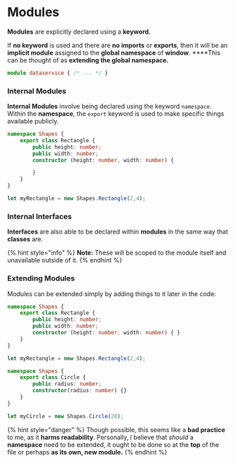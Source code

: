 # Modules

**Modules** are explicitly declared using a **keyword.** 

If **no keyword** is used and there are **no imports** or **exports**, then it will be an **implicit module** assigned to the **global namespace** of **window**. ****This can be thought of as **extending the global namespace.**

```typescript
module dataservice { /* ... */ }
```

### Internal Modules

**Internal Modules** involve being declared using the keyword `namespace`. Within the **namespace**, the `export` keyword is used to make specific things available publicly.

```typescript
namespace Shapes {
    export class Rectangle {
        public height: number;
        public width: number;
        constructor (height: number, width: number) {

        }
    }
}

let myRectangle = new Shapes.Rectangle(2,4);
```

### Internal Interfaces

**Interfaces** are also able to be declared within **modules** in the same way that **classes** are.

{% hint style="info" %}
**Note:** These will be scoped to the module itself and unavailable outside of it.
{% endhint %}

### Extending Modules

Modules can be extended simply by adding things to it later in the code:

```typescript
namespace Shapes {
    export class Rectangle {
        public height: number;
        public width: number;
        constructor (height: number, width: number) { }
    }
}

let myRectangle = new Shapes.Rectangle(2,4);

namespace Shapes {
    export class Circle {
        public radius: number;
        constructor(radius: number) {}
    }
}

let myCircle = new Shapes.Circle(20);
```

{% hint style="danger" %}
Though possible, this seems like a **bad practice** to me, as it **harms readability**. Personally, I believe that _should_ a **namespace** need to be extended, it ought to be done so at the **top** of the file or perhaps **as its own, new module.**
{% endhint %}


